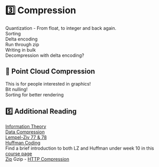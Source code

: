 # 3️⃣ Compression
Quantization - From float, to integer and back again.  
Sorting  
Delta encoding  
Run through zip  
Writing in bulk  
Decompression with delta encoding?  

## 🧬 Point Cloud Compression
This is for people interested in graphics!  
Bit nulling!  
Sorting for better rendering  

## 5️⃣ Additional Reading
[Information Theory](https://en.wikipedia.org/wiki/Information_theory)  
[Data Compression](https://en.wikipedia.org/wiki/Data_compression)  
[Lempel-Ziv 77 & 78](https://en.wikipedia.org/wiki/LZ77_and_LZ78)  
[Huffman Coding](https://en.wikipedia.org/wiki/Huffman_coding)  
Find a brief introduction to both LZ and Huffman under
week 10 in this [course page](http://www2.compute.dtu.dk/courses/02282/2023/)  
[Zip](https://en.wikipedia.org/wiki/ZIP_(file_format))  
Gzip - [HTTP Compression](https://en.wikipedia.org/wiki/HTTP_compression)  
